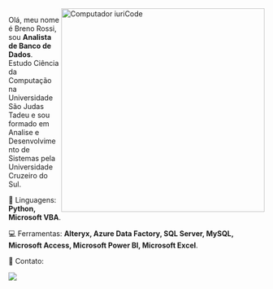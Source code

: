 <img src="https://raw.githubusercontent.com/MicaelliMedeiros/micaellimedeiros/master/image/computer-illustration.png" min-width="400px" max-width="400px" width="400px" align="right" alt="Computador iuriCode">

<p align="left">

Olá, meu nome é Breno Rossi, sou <strong>Analista de Banco de Dados</strong>.<br>
Estudo Ciência da Computação na Universidade São Judas Tadeu e sou formado em Analise e Desenvolvimento de Sistemas pela
Universidade Cruzeiro do Sul.

</p>

<p align="left">
 🚀 Linguagens: <strong>Python, Microsoft VBA</strong>.
</p>

<p align="left">
  💻 Ferramentas: <strong>Alteryx, Azure Data Factory, SQL Server, MySQL, Microsoft Access, Microsoft Power BI, Microsoft Excel</strong>.
</p>

<p align="left">
  💼 Contato:
</p>

<p align="left">

  <a href="#" alt="Linkedin">
  <img src="https://img.shields.io/badge/-Linkedin-0e76a8?style=flat-square&logo=Linkedin&logoColor=white&link=www.linkedin.com/in/brenorossi" /></a>

</p>

